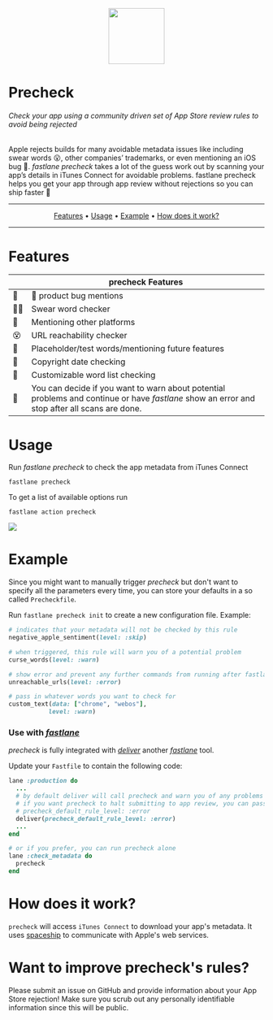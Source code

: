 <p align="center">
  <img src="/img/actions/precheck.png" height="110">
</p>

Precheck
============

###### Check your app using a community driven set of App Store review rules to avoid being rejected

Apple rejects builds for many avoidable metadata issues like including swear words 😮, other companies’ trademarks, or even mentioning an iOS bug 🐛. _fastlane precheck_ takes a lot of the guess work out by scanning your app’s details in iTunes Connect for avoidable problems. fastlane precheck helps you get your app through app review without rejections so you can ship faster 🚀

-------

<p align="center">
    <a href="#features">Features</a> &bull;
    <a href="#usage">Usage</a> &bull;
    <a href="#example">Example</a> &bull;
    <a href="#how-does-it-work">How does it work?</a>
</p>

-------

# Features


|          |  precheck Features  |
|----------|-----------------|
|🐛|  product bug mentions|
|🙅‍♂️|Swear word checker|
|🤖|Mentioning other platforms|
|😵|URL reachability checker|
|📝|Placeholder/test words/mentioning future features|
|📅|Copyright date checking|
|🙈|Customizable word list checking|
|📢|You can decide if you want to warn  about potential problems and continue or have _fastlane_ show an error and stop after all scans are done.|

# Usage
Run _fastlane precheck_ to check the app metadata from iTunes Connect

    fastlane precheck

To get a list of available options run
    
    fastlane action precheck

<img src="/img/actions/precheck.gif" />
    
# Example

Since you might want to manually trigger _precheck_ but don't want to specify all the parameters every time, you can store your defaults in a so called `Precheckfile`.

Run `fastlane precheck init` to create a new configuration file. Example:

```ruby
# indicates that your metadata will not be checked by this rule
negative_apple_sentiment(level: :skip)

# when triggered, this rule will warn you of a potential problem
curse_words(level: :warn)

# show error and prevent any further commands from running after fastlane precheck finishes
unreachable_urls(level: :error)

# pass in whatever words you want to check for
custom_text(data: ["chrome", "webos"], 
           level: :warn)
``` 

### Use with [_fastlane_](https://github.com/fastlane/fastlane/tree/master/fastlane)

_precheck_ is fully integrated with [_deliver_](https://github.com/fastlane/fastlane/tree/master/deliver) another [_fastlane_](https://github.com/fastlane/fastlane/tree/master/fastlane) tool.

Update your `Fastfile` to contain the following code:

```ruby
lane :production do
  ...
  # by default deliver will call precheck and warn you of any problems
  # if you want precheck to halt submitting to app review, you can pass
  # precheck_default_rule_level: :error
  deliver(precheck_default_rule_level: :error)
  ...
end

# or if you prefer, you can run precheck alone
lane :check_metadata do
  precheck
end

```

# How does it work?

`precheck` will access `iTunes Connect` to download your app's metadata. It uses [spaceship](https://spaceship.airforce) to communicate with Apple's web services.

# Want to improve precheck's rules?
Please submit an issue on GitHub and provide information about your App Store rejection! Make sure you scrub out any personally identifiable information since this will be public.
